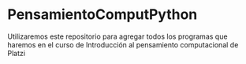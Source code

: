 # PensamientoComputPython
Utilizaremos este repositorio para agregar todos los programas que haremos en el curso de Introducción al pensamiento computacional de Platzi
